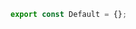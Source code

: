 ```js filename="CSF 3 - Button.stories.js|jsx|ts|tsx" renderer="common" language="js"
export const Default = {};
```
